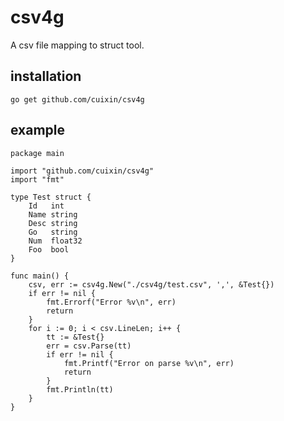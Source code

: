 csv4g
=======

A csv file mapping to struct tool.

installation
------------

    go get github.com/cuixin/csv4g

example
-------

```
package main

import "github.com/cuixin/csv4g"
import "fmt"

type Test struct {
    Id   int
    Name string
    Desc string
    Go   string
    Num  float32
    Foo  bool
}

func main() {
    csv, err := csv4g.New("./csv4g/test.csv", ',', &Test{})
    if err != nil {
        fmt.Errorf("Error %v\n", err)
        return
    }
    for i := 0; i < csv.LineLen; i++ {
        tt := &Test{}
        err = csv.Parse(tt)
        if err != nil {
            fmt.Printf("Error on parse %v\n", err)
            return
        }
        fmt.Println(tt)
    }
}

```
